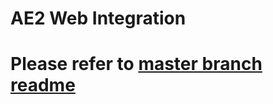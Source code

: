 # AE2 Web Integration
# Please refer to [master branch readme](https://github.com/kuba6000/AE2-Web-Integration/blob/master/README.md)
